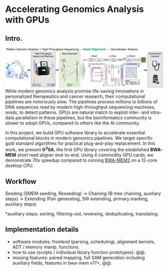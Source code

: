 # Accelerating Genomics Analysis with GPUs
## Intro.
![Modern genomics analysis workflow](/assets/img/teaser.png)
While modern genomics analysis promise life-saving innovations in personalized therapeutics and cancer research, their computational pipelines are notoriously slow. The pipelines process millions to billions of DNA sequences read by modern high-throughput sequencing machines, *reads*, to detect patterns. GPUs are natural match to exploit inter- and intra- data parallelism in these pipelines, but the bioinformatics community is slower to adopt GPUs, compared to others like the AI community.

In this project, we build GPU software library to accelerate essential computational blocks in modern genomics pipelines. We target specific gold standard algorithms for practical plug-and-play replacement. In this work, we present **G<sup>3</sup>SA**, the first GPU library covering the established **BWA-MEM** short read aligner end-to-end. Using 4 commodity GPU cards, we demonstrate 70x speedup compared to running [BWA-MEM2](https://github.com/bwa-mem2/bwa-mem2/) on a 12-core desktop CPU.

## Workflow
Seeding (SMEM seeding, Reseeding) -> Chaining (B-tree chaining, auxiliary steps) -> Extending (Pair generating, SW extending, primary marking, auxiliary steps)

\*auxiliary steps: sorting, filtering-out, reversing, deduplicating, translating.

## Implementation details
- software modules: frontend (parsing, scheduling), alignment kernels, ADT / memory manip. functions.
- how to use (scripts / individual library function prototypes): @@.
- missing features: paired mapping, full SAM generation including auxiliary fields, features in bwa-mem v17+, @@.
